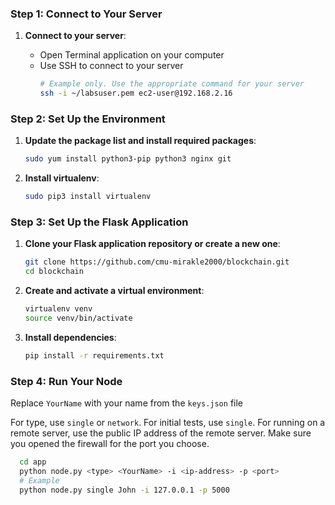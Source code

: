 

### Step 1: Connect to Your Server

1. **Connect to your server**:

   - Open Terminal application on your computer
   - Use SSH to connect to your server
     ```bash
     # Example only. Use the appropriate command for your server
     ssh -i ~/labsuser.pem ec2-user@192.168.2.16
     ```

### Step 2: Set Up the Environment
1. **Update the package list and install required packages**:
   ```bash
   sudo yum install python3-pip python3 nginx git
   ```
   
2. **Install virtualenv**:
   ```bash
   sudo pip3 install virtualenv
   ```

### Step 3: Set Up the Flask Application
1. **Clone your Flask application repository or create a new one**:
   ```bash
   git clone https://github.com/cmu-mirakle2000/blockchain.git
   cd blockchain
   ```

2. **Create and activate a virtual environment**:
   ```bash
   virtualenv venv
   source venv/bin/activate
   ```

3. **Install dependencies**:
   
   ```bash
   pip install -r requirements.txt
   ```

### Step 4: Run Your Node

Replace `YourName` with your name from the `keys.json` file

For type, use `single` or `network`. For initial tests, use `single`. For running on a remote server, 
use the public IP address of the remote server. Make sure you opened the firewall for the port you choose. 
 
   ```bash
     cd app
     python node.py <type> <YourName> -i <ip-address> -p <port>
     # Example
     python node.py single John -i 127.0.0.1 -p 5000
   ```
